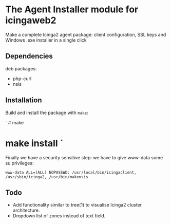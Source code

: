 # The Agent Installer module for icingaweb2
Make a complete Icinga2 agent package: client configuration, SSL keys and
Windows .exe installer in a single click

## Dependencies
deb packages:
 - php-curl
 - nsis

## Installation
Build and install the package with `make`:

` # make
  # make install `

Finally we have a security sensitive step: we have to give www-data some su
privileges:

`
www-data ALL=(ALL) NOPASSWD: /usr/local/bin/icingaclient, /usr/sbin/icinga2,
/usr/bin/makensis
`

## Todo
 - Add functionality similar to tree(1) to visualise Icinga2 cluster
   architecture.
 - Dropdown list of zones instead of text field.
